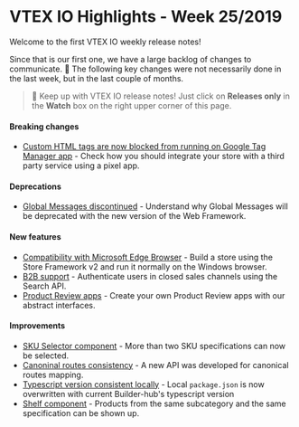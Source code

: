 # VTEX IO Highlights - Week 25/2019

Welcome to the first VTEX IO weekly release notes!

Since that is our first one, we have a large backlog of changes to communicate. 🚀 
The following key changes were not necessarily done in the last week, but in the last couple of months.

> 🔔 Keep up with VTEX IO release notes! Just click on <strong>Releases only</strong> in the <strong>Watch</strong> box on the right upper corner of this page.

#### Breaking changes

-  [Custom HTML tags are now blocked from running on Google Tag Manager app](https://github.com/vtex-apps/release-notes/blob/master/2019-week-25/custom-html-tags-are-now-blocked-from-running-on-google-tag-manager-app.md) - Check how you should integrate your store with a third party service using a pixel app. 

#### Deprecations

- [Global Messages discontinued](https://github.com/vtex-apps/release-notes/blob/master/2019-week-25/global-messages-discontinued.md) - Understand why Global Messages will be deprecated with the new version of the Web Framework. 

#### New features

- [Compatibility with Microsoft Edge Browser](https://github.com/vtex-apps/release-notes/blob/master/2019-week-25/compatibility-with-microsoft-edge-browser.md) - Build a store using the Store Framework v2 and run it normally on the Windows browser. 
- [B2B support](https://github.com/vtex-apps/release-notes/blob/master/2019-week-25/B2B-support.md) - Authenticate users in closed sales channels using the Search API. 
- [Product Review apps](https://github.com/vtex-apps/release-notes/blob/master/2019-week-25/product-review-apps.md) - Create your own Product Review apps with our abstract interfaces. 

#### Improvements

- [SKU Selector component](https://github.com/vtex-apps/release-notes/blob/master/2019-week-25/sku-selector-component.md) - More than two SKU specifications can now be selected.
- [Canoninal routes consistency](https://github.com/vtex-apps/release-notes/blob/master/2019-week-25/canonical-routes-consistency.md) - A new API was developed for canonical routes mapping. 
- [Typescript version consistent locally](https://github.com/vtex-apps/release-notes/blob/master/2019-week-25/typescript-versions-consistent-locally.md) - Local `package.json` is now overwritten with current Builder-hub's typescript version
- [Shelf component](https://github.com/vtex-apps/release-notes/blob/master/2019-week-25/shelf-component.md) - Products from the same subcategory and the same specification can be shown up. 
